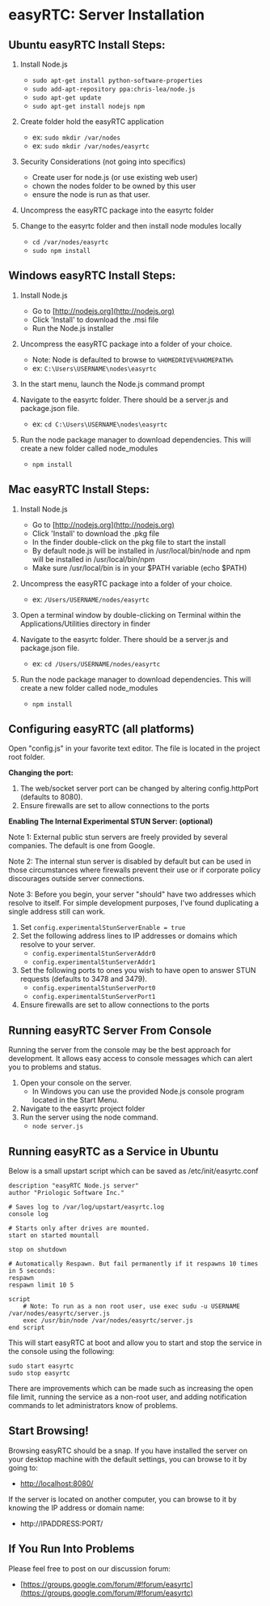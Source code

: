 easyRTC: Server Installation
============================

Ubuntu easyRTC Install Steps:
----------------------------

1. Install Node.js
    * `sudo apt-get install python-software-properties`
    * `sudo add-apt-repository ppa:chris-lea/node.js`
    * `sudo apt-get update`
    * `sudo apt-get install nodejs npm`

2. Create folder hold the easyRTC application
    * ex: `sudo mkdir /var/nodes`
    * ex: `sudo mkdir /var/nodes/easyrtc`

3. Security Considerations (not going into specifics)
    * Create user for node.js (or use existing web user)
    * chown the nodes folder to be owned by this user
    * ensure the node is run as that user.
	
4. Uncompress the easyRTC package into the easyrtc folder

5. Change to the easyrtc folder and then install node modules locally
    * `cd /var/nodes/easyrtc`
    * `sudo npm install`


Windows easyRTC Install Steps:
------------------------------

1. Install Node.js
    * Go to [http://nodejs.org](http://nodejs.org)
    * Click 'Install' to download the .msi file
    * Run the Node.js installer

2. Uncompress the easyRTC package into a folder of your choice.
    * Note: Node is defaulted to browse to `%HOMEDRIVE%%HOMEPATH%`
    * ex: `C:\Users\USERNAME\nodes\easyrtc`

3. In the start menu, launch the Node.js command prompt

4. Navigate to the easyrtc folder. There should be a server.js and package.json file.
    * ex: `cd C:\Users\USERNAME\nodes\easyrtc`

5. Run the node package manager to download dependencies. This will create a new folder called node_modules
    * `npm install`


Mac easyRTC Install Steps:
------------------------------

1. Install Node.js
    * Go to [http://nodejs.org](http://nodejs.org)
    * Click 'Install' to download the .pkg file
    * In the finder double-click on the pkg file to start the install
    * By default node.js will be installed in /usr/local/bin/node and npm will be installed in /usr/local/bin/npm
    * Make sure /usr/local/bin is in your $PATH variable (echo $PATH)

2. Uncompress the easyRTC package into a folder of your choice.
    * ex: `/Users/USERNAME/nodes/easyrtc`

3. Open a terminal window by double-clicking on Terminal within the Applications/Utilities directory in finder

4. Navigate to the easyrtc folder. There should be a server.js and package.json file.
    * ex: `cd /Users/USERNAME/nodes/easyrtc`

5. Run the node package manager to download dependencies. This will create a new folder called node_modules
    * `npm install`
 


Configuring easyRTC (all platforms)
-----------------------------------

Open "config.js" in your favorite text editor. The file is located in the project root folder.

**Changing the port:**

1. The web/socket server port can be changed by altering config.httpPort (defaults to 8080).
2. Ensure firewalls are set to allow connections to the ports

**Enabling The Internal Experimental STUN Server: (optional)**

Note 1: External public stun servers are freely provided by several companies. The default is one from Google.

Note 2: The internal stun server is disabled by default but can be used in those circumstances where firewalls prevent their use or if corporate policy discourages outside server connections.

Note 3: Before you begin, your server "should" have two addresses which resolve to itself. For simple development purposes, I've found duplicating a single address still can work.

1. Set `config.experimentalStunServerEnable = true`
2. Set the following address lines to IP addresses or domains which resolve to your server.
    * `config.experimentalStunServerAddr0`
    * `config.experimentalStunServerAddr1`
3. Set the following ports to ones you wish to have open to answer STUN requests (defaults to 3478 and 3479).
    * `config.experimentalStunServerPort0`
    * `config.experimentalStunServerPort1`
4. Ensure firewalls are set to allow connections to the ports


Running easyRTC Server From Console
-----------------------------------

Running the server from the console may be the best approach for development. It allows easy access to console messages which can alert you to problems and status.

1. Open your console on the server.
    * In Windows you can use the provided Node.js console program located in the Start Menu.
2. Navigate to the easyrtc project folder
3. Run the server using the node command.
    * `node server.js`

Running easyRTC as a Service in Ubuntu
--------------------------------------

Below is a small upstart script which can be saved as /etc/init/easyrtc.conf

    description "easyRTC Node.js server"
    author "Priologic Software Inc."

    # Saves log to /var/log/upstart/easyrtc.log
    console log

    # Starts only after drives are mounted.
    start on started mountall

    stop on shutdown

    # Automatically Respawn. But fail permanently if it respawns 10 times in 5 seconds:
    respawn
    respawn limit 10 5

    script
        # Note: To run as a non root user, use exec sudu -u USERNAME /var/nodes/easyrtc/server.js
        exec /usr/bin/node /var/nodes/easyrtc/server.js
    end script

This will start easyRTC at boot and allow you to start and stop the service in the console using the following:

    sudo start easyrtc  
    sudo stop easyrtc

There are improvements which can be made such as increasing the open file limit, running the service as a non-root user, and adding notification commands to let administrators know of problems.


Start Browsing!
---------------

Browsing easyRTC should be a snap. If you have installed the server on your desktop machine with the default settings, you can browse to it by going to:

 * [http://localhost:8080/](http://localhost:8080/)

If the server is located on another computer, you can browse to it by knowing the IP address or domain name:

 * http://IPADDRESS:PORT/


If You Run Into Problems
------------------------
Please feel free to post on our discussion forum:

 * [https://groups.google.com/forum/#!forum/easyrtc](https://groups.google.com/forum/#!forum/easyrtc)
